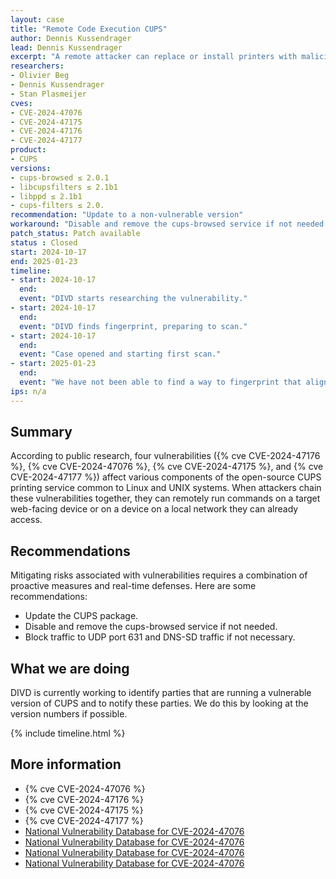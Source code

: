```yaml
---
layout: case
title: "Remote Code Execution CUPS"
author: Dennis Kussendrager
lead: Dennis Kussendrager
excerpt: "A remote attacker can replace or install printers with malicious IPP URLs, leading to arbitrary command execution when a print job is started."
researchers:
- Olivier Beg
- Dennis Kussendrager
- Stan Plasmeijer
cves:
- CVE-2024-47076
- CVE-2024-47175
- CVE-2024-47176
- CVE-2024-47177 
product:
- CUPS
versions: 
- cups-browsed ≤ 2.0.1
- libcupsfilters ≤ 2.1b1
- libppd ≤ 2.1b1
- cups-filters ≤ 2.0.
recommendation: "Update to a non-vulnerable version"
workaround: "Disable and remove the cups-browsed service if not needed. Block traffic to UDP port 631 and DNS-SD traffic if not necessary."
patch_status: Patch available
status : Closed
start: 2024-10-17
end: 2025-01-23
timeline:
- start: 2024-10-17
  end:
  event: "DIVD starts researching the vulnerability."
- start: 2024-10-17
  end:
  event: "DIVD finds fingerprint, preparing to scan."
- start: 2024-10-17
  end:
  event: "Case opened and starting first scan."
- start: 2025-01-23
  end:
  event: "We have not been able to find a way to fingerprint that aligns with our Code of Conduct. The available methods modify or alter data on the system."
ips: n/a
---
```


## Summary
According to public research, four vulnerabilities ({% cve CVE-2024-47176 %}, {% cve CVE-2024-47076 %}, {% cve CVE-2024-47175 %}, and {% cve CVE-2024-47177 %}) affect various components of the open-source CUPS printing service common to Linux and UNIX systems. When attackers chain these vulnerabilities together, they can remotely run commands on a target web-facing device or on a device on a local network they can already access.

## Recommendations
Mitigating risks associated with vulnerabilities requires a combination of proactive measures and real-time defenses. Here are some recommendations:  

- Update the CUPS package. 
- Disable and remove the cups-browsed service if not needed. 
- Block traffic to UDP port 631 and DNS-SD traffic if not necessary. 

## What we are doing
DIVD is currently working to identify parties that are running a vulnerable version of CUPS and to notify these parties. We do this by looking at the version numbers if possible. 

{% include timeline.html %}

## More information

* {% cve CVE-2024-47076 %}
* {% cve CVE-2024-47176 %}
* {% cve CVE-2024-47175 %}
* {% cve CVE-2024-47177 %}
* [National Vulnerability Database for CVE-2024-47076](https://nvd.nist.gov/vuln/detail/CVE-2024-47076)
* [National Vulnerability Database for CVE-2024-47076](https://nvd.nist.gov/vuln/detail/CVE-2024-47176)
* [National Vulnerability Database for CVE-2024-47076](https://nvd.nist.gov/vuln/detail/CVE-2024-47175)
* [National Vulnerability Database for CVE-2024-47076](https://nvd.nist.gov/vuln/detail/CVE-2024-47177)

